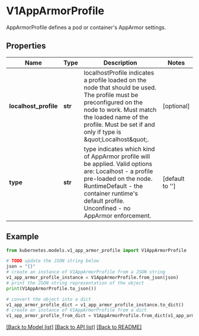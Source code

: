 # V1AppArmorProfile

AppArmorProfile defines a pod or container's AppArmor settings.

## Properties

Name | Type | Description | Notes
------------ | ------------- | ------------- | -------------
**localhost_profile** | **str** | localhostProfile indicates a profile loaded on the node that should be used. The profile must be preconfigured on the node to work. Must match the loaded name of the profile. Must be set if and only if type is \&quot;Localhost\&quot;. | [optional] 
**type** | **str** | type indicates which kind of AppArmor profile will be applied. Valid options are:   Localhost - a profile pre-loaded on the node.   RuntimeDefault - the container runtime&#39;s default profile.   Unconfined - no AppArmor enforcement. | [default to '']

## Example

```python
from kubernetes.models.v1_app_armor_profile import V1AppArmorProfile

# TODO update the JSON string below
json = "{}"
# create an instance of V1AppArmorProfile from a JSON string
v1_app_armor_profile_instance = V1AppArmorProfile.from_json(json)
# print the JSON string representation of the object
print(V1AppArmorProfile.to_json())

# convert the object into a dict
v1_app_armor_profile_dict = v1_app_armor_profile_instance.to_dict()
# create an instance of V1AppArmorProfile from a dict
v1_app_armor_profile_from_dict = V1AppArmorProfile.from_dict(v1_app_armor_profile_dict)
```
[[Back to Model list]](../README.md#documentation-for-models) [[Back to API list]](../README.md#documentation-for-api-endpoints) [[Back to README]](../README.md)


